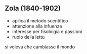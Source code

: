 
## Zola (1840-1902)

- apilica il metodo scentifico
- attenzione alla infuenza
- interesse per fisoloigia e passioni 
- ruolo della lettu

si voleva che cambiasse il mondo

